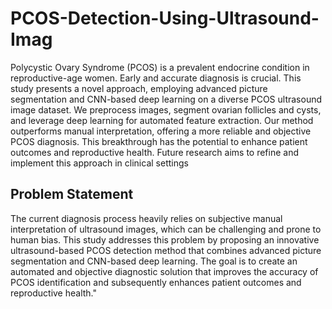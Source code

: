 # PCOS-Detection-Using-Ultrasound-Imag

Polycystic Ovary Syndrome (PCOS) is a prevalent endocrine condition in
reproductive-age women. Early and accurate diagnosis is crucial. This study
presents a novel approach, employing advanced picture segmentation and
CNN-based deep learning on a diverse PCOS ultrasound image dataset. We
preprocess images, segment ovarian follicles and cysts, and leverage deep
learning for automated feature extraction. Our method outperforms manual
interpretation, offering a more reliable and objective PCOS diagnosis. This
breakthrough has the potential to enhance patient outcomes and
reproductive health. Future research aims to refine and implement this
approach in clinical settings

## Problem Statement

The current diagnosis process heavily relies on subjective manual
interpretation of ultrasound images, which can be challenging and prone to
human bias. This study addresses this problem by proposing an innovative
ultrasound-based PCOS detection method that combines advanced
picture segmentation and CNN-based deep learning. The goal is to create
an automated and objective diagnostic solution that improves the
accuracy of PCOS identification and subsequently enhances patient
outcomes and reproductive health."
